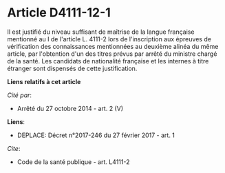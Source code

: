 # Article D4111-12-1

Il est justifié du niveau suffisant de maîtrise de la langue française mentionné au I de l'article L. 4111-2 lors de
l'inscription aux épreuves de vérification des connaissances mentionnées au deuxième alinéa du même article, par l'obtention
d'un des titres prévus par arrêté du ministre chargé de la santé. Les candidats de nationalité française et les internes à
titre étranger sont dispensés de cette justification.

**Liens relatifs à cet article**

_Cité par_:

  - Arrêté du 27 octobre 2014 - art. 2 (V)

**Liens**:

  - DEPLACE: Décret n°2017-246 du 27 février 2017 - art. 1

_Cite_:

  - Code de la santé publique - art. L4111-2
